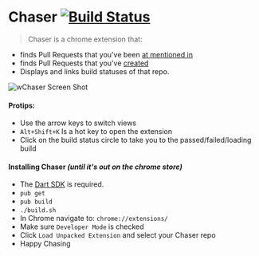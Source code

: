 Chaser [![Build Status](https://travis-ci.org/bradybecker-wf/Chaser.svg)](https://travis-ci.org/bradybecker-wf/Chaser)
==========
> Chaser is a chrome extension that:
* finds Pull Requests that you've been [at mentioned in](https://github.com/pulls/mentioned)
* finds Pull Requests that you've [created](https://github.com/pulls)
* Displays and links build statuses of that repo. 

![wChaser Screen Shot](https://cloud.githubusercontent.com/assets/6053448/12072320/a4cc05d0-b09e-11e5-9685-26cf97393ed8.png)

#### Protips: 
* Use the arrow keys to switch views
* `Alt+Shift+K` Is a hot key to open the extension
* Click on the build status circle to take you to the passed/failed/loading build

#### Installing Chaser *(until it's out on the chrome store)*
* The [Dart SDK](https://www.dartlang.org/downloads/) is required.
* `pub get`
* `pub build`
* `./build.sh`
* In Chrome navigate to: `chrome://extensions/`
* Make sure `Developer Mode` is checked
* Click `Load Unpacked Extension` and select your Chaser repo
* Happy Chasing

